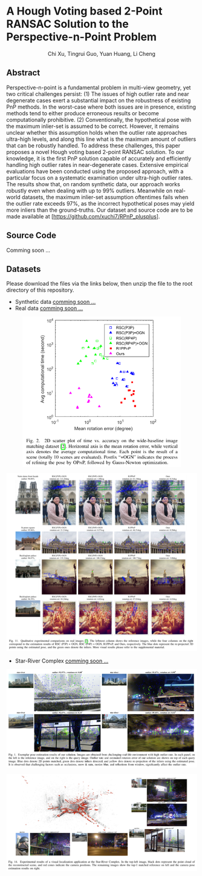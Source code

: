 # A Hough Voting based 2-Point RANSAC Solution to the Perspective-n-Point Problem

<p align="center">
Chi Xu, Tingrui Guo, Yuan Huang, Li Cheng
</p>

## Abstract

Perspective-n-point is a fundamental problem in multi-view geometry, yet two critical challenges persist: (1) The issues of high outlier rate and near degenerate cases exert a substantial impact on the robustness of existing PnP methods. In the worst-case where both issues are in presence, existing methods tend to either produce erroneous results or become computationally prohibitive. (2) Conventionally, the hypothetical pose with the maximum inlier-set is assumed to be correct. However, it remains unclear whether this assumption holds when the outlier rate approaches ultra-high levels, and along this line what is the maximum amount of outliers that can be robustly handled. To address these challenges, this paper proposes a novel Hough voting based 2-point RANSAC solution. To our knowledge, it is the first PnP solution capable of accurately and efficiently handling high outlier rates in near-degenerate cases. Extensive empirical evaluations have been conducted using the proposed approach, with a particular focus on a systematic examination under ultra-high outlier rates. The results show that, on random synthetic data, our approach works robustly even when dealing with up to 99% outliers. Meanwhile on real-world datasets, the maximum inlier-set assumption oftentimes fails when the outlier rate exceeds 97%, as the incorrect hypothetical poses may yield more inliers than the ground-truths. Our dataset and source code are to be made available at [https://github.com/xuchi7/RPnP_plusplus].

## Source Code

Comming soon ...

## Datasets

Please download the files via the links below, then unzip the file to the root directory of this repository.

- Synthetic data [comming soon ...]()
- Real data [comming soon ...]()

<p align="center">
<img src="./assets/image-20251003140009786.png" alt="" width="420">
</p>

![image-20251003135836131](./assets/image-20251003135836131.png)

- Star-River Complex [comming soon ...]()

![image-20251003142000054](./assets/image-20251003142000054.png)

![image-20251003135357584](./assets/image-20251003135357584.png)